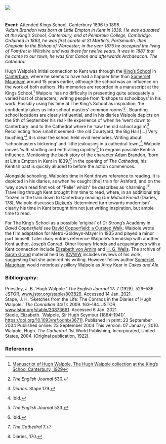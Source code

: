 <html><head></head><body><a href="https://dev.visual-essays.app"><img src="https://dev-visual-essays.netlify.app/images/ve-button.png"/></a> 
<param author="Alexa Barrett" banner="/images/banners/19c.jpg" layout="vtl" title="Sir Hugh Seymour Walpole (1884 - 1941)" ve-config=""/>

<param aliases="Kings School" eid="Q3360332" ve-entity=""/>
<param aliases="King’s School" eid="Q3360332" ve-entity=""/>
<param aliases="Canterbury" eid="Q29303" ve-entity=""/>
<param aliases="Ashford" eid="Q725261" ve-entity=""/>

#

**Event:** Attended Kings School, Canterbury 1896 to 1898.   
_‘Adam Brandon was born at Little Empton in Kent in 1839. He was educated at the King’s School, Canterbury, and at Pembroke College, Cambridge. Ordained in 1863, he was first curate at St Martin’s, Portsmouth, then Chaplain to the Bishop of Worcester; in the year 1875 he accepted the living of Pomfret in Wiltshire and was there for twelve years. It was in 1887 that he came to our town; he was first Canon and afterwards Archdeacon._
_The Cathedral_
<param manifest="https://iiif.juncture-digital.org/wc:Picture_of_Hugh_Walpole.jpg/manifest.json" ve-image-v2/>
<param center="Q3360332" ve-map="" zoom="15"/>

Hugh Walpole’s initial connection to Kent was through the [King’s School]( https://www.kings-school.co.uk) in [Canterbury](/19c/19c-canterbury), where he seems to have had a happier time than [Somerset Maugham](/20c/20c-maugham-biography) around 15 years earlier, although the school was an influence on the work of both authors. His memories are recorded in a manuscript at the Kings School.[^ref1] Walpole ‘has no difficulty in presenting quite adequately a varied host of characters,’ writing people from ‘bishops to schoolboys’ in his work. Possibly using his time at The King’s School as inspiration, ‘he confidently takes us into school-masters’ common rooms’[^ref2] . Boarding school locations are clearly influential, and in his diaries Walpole depicts on the 9th of September his real-life experience of when he ‘went down to Canterbury’ and to the Cathedral where he ‘saw the old school again’.[^ref3] Recollecting ‘how small it seemed- the old Courtyard, the Big Hall […] Very touching,’[^ref4]  it is clear the school held vivid memories. Writing about ‘schoolmasters bickering’ and ‘little jealousies in a cathedral town’,[^ref5] Walpole moves ‘with startling and enthralling rapidity’[^ref6] to engrain possible Kentish influence. Mentioning the back story of the character Adam Brandon, ‘born at Little Empton in Kent in 1839,’[^ref7]  in the opening of _The Cathedral_, his Kentish past is quickly alluded to before the action commences. 
<param attribution="permission of Peter Henderson" label="Mint Yard, Canterbury" url="https://stor.artstor.org/stor/daff0204-9646-4c43-a2ec-5577eb6cca3e" ve-image=""/>
<param manifest="https://iiif.juncture-digital.org/wc:Mint_Yard_Canterbury.jpg/manifest.json" ve-image-v2/>
<param manifest="https://iiif.juncture-digital.org/wc:The_Kings_School_Canterbury.jpg/manifest.json" ve-image-v2/>
<param manifest="https://iiif.juncture-digital.org/wc:Canterbury%2C_Canterbury_cathedral_03.JPG/manifest.json" ve-image-v2/>
<param center="Q3360332" ve-map="" zoom="15"/>

Alongside schooling, Walpole’s time in Kent draws reference to reading. It is depicted in his diaries, as  when he caught [the] train for Ashford, and on the ‘way down read first vol: of “Pelle” which” he describes as ‘charming’.[^ref8]  Travelling through Kent brought him time to read, where, in an additional trip ‘frozen in the train down to Canterbury reading _Our Mutual Friend_ (Diaries, 178), Walpole discusses [Dicken’s](/dickens/dickens-biography) ‘determined turn towards modernism’ - clearly his time in Kent brought him not just writing inspiration, but ample time to read. 
<param manifest="https://iiif.juncture-digital.org/wc:P_124--Charles_Dickens--In_Dickens_London.jpg/manifest.json" ve-image-v2/>
<param center="Q725261" ve-map="" zoom="15"/>

For The King’s School as a possible ‘original’ of Dr Strong’s Academy in _David Copperfield_ see [David Copperfield: a Curated Walk](https://kent-"&gt;maps.online/dickens/david-copperfield-curated-walk/). Walpole wrote the film adaptation for Metro-Goldwyn-Mayer in 1935 and played a minor part himself.
Later diary entries reference Walpole’s friendship with another Kent author, [Joseph Conrad](/19c/19c-conrad-biography). Other literary friends and acquaintances with a Kent connection include [Elizabeth von Arnim](/20c/20c-vonarnim-biography) and [H. G. Wells](/20c/20c-wellshg-biography). The archive of [Sarah Grand](/19c/19c-grand-biography) material held by [ICVWW](https://www.canterbury.ac.uk/arts-and-humanities/school-of-humanities/research/victorian-women-writers/centre-for-victorian-women-writers.aspx) includes reviews of his work, suggesting that she admired his writing. However fellow author [Somerset Maugham](/20c/20c-maugham-biography) would notoriously pillory Walpole as Alroy Kear in _Cakes and Ale_.
<param manifest="https://iiif.juncture-digital.org/wc:Joseph_Conrad_1916.jpg/manifest.json" ve-image-v2/>

### Bibliography:

Priestley, J. B. ‘Hugh Walpole.’ _The English Journal_ 17: 7 (1928). 529–536. JSTOR, www.jstor.org/stable/803829. Accessed 14 Jan. 2021.   
Stape, J. H. ‘Sketches from the Life: The Conrads in the Diaries of Hugh Walpole.’ _The Conradian_ 34(1): 2009. 163–184. JSTOR, www.jstor.org/stable/20873661. Accessed 6 Jan. 2021.    
Steele, Elizabeth. ‘Walpole, Sir Hugh Seymour (1884–1941)’. https://doi.org/10.1093/ref:odnb/36711. Published in print: 23 September 2004 Published online: 23 September 2004 This version: 07 January, 2010.   
Walpole, Hugh. _The Cathedral_. 1st World Publishing, Incorporated, United States, 2004. (Original publication, 1922).   
<param manifest="https://iiif.juncture-digital.org/wc:Hugh_Walpole%2C_1934.jpg/manifest.json" ve-image-v2/>

### References

[^ref1]: [Manuscript of Hugh Walpole, The Hugh Walpole collection at the King’s School Canterbury, 1929](http://www.kings-archives.co.uk/books-about-kings/memories-of-kings/hugh-walpole/)   
[^ref2]: _The English Journal_ 530.   
[^ref3]:  _Diaries._ Stape 179.    
[^ref4]:  Ibid.   
[^ref5]:  _The English Journal_ 533.   
[^ref6]:  Ibid.   
[^ref7]: _The Cathedral_ 7.   
[^ref8]:  Diaries, 170.   
</body></html>